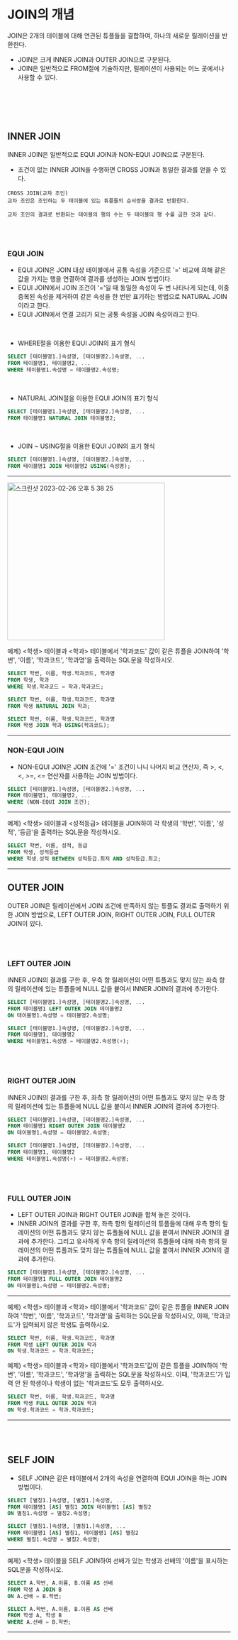 # JOIN의 개념
JOIN은 2개의 테이블에 대해 연관된 튜플들을 결합하여, 하나의 새로운 릴레이션을 반환한다.
- JOIN은 크게 INNER JOIN과 OUTER JOIN으로 구분된다.
- JOIN은 일반적으로 FROM절에 기술하지만, 릴레이션이 사용되는 어느 곳에서나 사용할 수 있다.

<br>
<br>
<br>
<br>

## INNER JOIN
INNER JOIN은 일반적으로 EQUI JOIN과 NON-EQUI JOIN으로 구분된다.
- 조건이 없는 INNER JOIN을 수행하면 CROSS JOIN과 동일한 결과를 얻을 수 있다.

```
CROSS JOIN(교차 조인)
교차 조인은 조인하는 두 테이블에 있는 튜플들의 순서쌍을 결과로 반환한다.

교차 조인의 결과로 반환되는 테이블의 행의 수는 두 테이블의 행 수를 곱한 것과 같다.
```

<br>
<br>

### EQUI JOIN
- EQUI JOIN은 JOIN 대상 테이블에서 공통 속성을 기준으로 '=' 비교에 의해 같은 값을 가지는 행을 연결하여 결과를 생성하는 JOIN 방법이다.
- EQUI JOIN에서 JOIN 조건이 '='일 때 동일한 속성이 두 번 나타나게 되는데, 이중 중복된 속성을 제거하여 같은 속성을 한 번만 표기하는 방법으로 NATURAL JOIN이라고 한다.
- EQUI JOIN에서 연결 고리가 되는 공통 속성을 JOIN 속성이라고 한다.

<br>

- WHERE절을 이용한 EQUI JOIN의 표기 형식

```sql
SELECT [테이블명1.]속성명, [테이블명2.]속셩명, ...
FROM 테이블명1, 테이블명2, ...
WHERE 테이블명1.속성명 = 테이블명2.속성명;
```

<br>

- NATURAL JOIN절을 이용한 EQUI JOIN의 표기 형식

```sql
SELECT [테이블명1.]속성명, [테이블명2.]속성명, ...
FROM 테이블명1 NATURAL JOIN 테이블명2;
```

<br>

- JOIN ~ USING절을 이용한 EQUI JOIN의 표기 형식

```sql
SELECT [테이블명1.]속성명, [테이블명2.]속성명, ...
FROM 테이블명1 JOIN 테이블명2 USING(속성명);
```

---
<img width="355" alt="스크린샷 2023-02-26 오후 5 38 25" src="https://user-images.githubusercontent.com/125357376/221400561-c3e4bbc2-276e-45d3-aa83-42ae00c87c1e.png">

<br>

예제) <학생> 테이블과 <학과> 테이블에서 '학과코드' 값이 같은 튜플을 JOIN하여 '학번', '이름', '학과코드', '학과명'을 출력하는 SQL문을 작성하시오.

```sql
SELECT 학번, 이름, 학생.학과코드, 학과명
FROM 학생, 학과
WHERE 학생.학과코드 = 학과.학과코드;

SELECT 학번, 이름, 학생.학과코드, 학과명
FROM 학생 NATURAL JOIN 학과;

SELECT 학번, 이름, 학생.학과코드, 학과명
FROM 학생 JOIN 학과 USING(학과코드);
```

---
### NON-EQUI JOIN
- NON-EQUI JOIN은 JOIN 조건에 '=' 조건이 나니 나머지 비교 연산자, 즉 >, <, <, >=, <= 연산자를 사용하는 JOIN 방법이다.

```sql
SELECT [테이블명1.]속성명, [테이블명2.]속성명, ...
FROM 테이블명1, 테이블명2, ...
WHERE (NON-EQUI JOIN 조건);
```

---
예제) <학생> 테이블과 <성적등급> 테이블을 JOIN하여 각 학생의 '학번', '이름', '성적', '등급'을 출력하는 SQL문을 작성하시오.

```sql
SELECT 학번, 이름, 성적, 등급
FROM 학생, 성적등급
WHERE 학생.성적 BETWEEN 성적등급.최저 AND 성적등급.최고;
```

---
## OUTER JOIN
OUTER JOIN은 릴레이션에서 JOIN 조건에 만족하지 않는 튜플도 결과로 출력하기 위한 JOIN 방법으로, LEFT OUTER JOIN, RIGHT OUTER JOIN, FULL OUTER JOIN이 있다.

<br>
<br>

### LEFT OUTER JOIN
INNER JOIN의 결과를 구한 후, 우측 항 릴레이션의 어떤 튜플과도 맞지 않는 좌측 항의 릴레이션에 있는 튜플들에 NULL 값을 븉여서 INNER JOIN의 결과에 추가한다.

```sql
SELECT [테이블명1.]속성명, [테이블명2.]속성명, ...
FROM 테이블명1 LEFT OUTER JOIN 테이블명2
ON 테이블명1.속성명 = 테이블명2.속성명;

SELECT [테이블명1.]속성명, [테이블명2.]속성명, ...
FROM 테이블명1, 테이블명2
WHERE 테이블명1.속성명 = 테이블명2.속성명(+);
```

<br>
<br>

### RIGHT OUTER JOIN
INNER JOIN의 결과를 구한 후, 좌측 항 릴레이션의 어떤 튜플과도 맞지 않는 우측 항의 릴레이션에 있는 튜플들에 NULL 값을 붙여서 INNER JOIN의 결과에 추가한다.

```sql
SELECT [테이블명1.]속성명, [테이블명2.]속성명, ...
FROM 테이블명1 RIGHT OUTER JOIN 테이블명2
ON 테이블명1.속성명 = 테이블명2.속성명;

SELECT [테이블명1.]속성명, [테이블명2.]속성명, ...
FROM 테이블명1, 테이블명2
WHERE 테이블명1.속성명(+) = 테이블명2.속성명;
```

<br>
<br>

### FULL OUTER JOIN
- LEFT OUTER JOIN과 RIGHT OUTER JOIN을 합쳐 놓은 것이다.
- INNER JOIN의 결과를 구한 후, 좌측 항의 릴레이션의 튜플들에 대해 우측 항의 릴레이션의 어떤 튜플과도 맞지 않는 튜플들에 NULL 값을 븉여서 INNER JOIN의 결과에 추가한다. 그리고 유사하게 우측 항의 릴레이션의 튜플들에 대해 좌측 항의 릴레이션의 어떤 튜플과도 맞지 않는 튜플들에 NULL 값을 붙여서 INNER JOIN의 결과에 추가한다.

```sql
SELECT [테이블명1.]속성명, [테이블명2.]속성명, ...
FROM 테이블명1 FULL OUTER JOIN 테이블명2
ON 테이블명1.속성명 = 테이블명2.속성명;
```

---
예제) <학생> 테이블과 <학과> 테이블에서 '학과코드' 값이 같은 튜플을 INNER JOIN하여 '학번', '이름', '학과코드', '학과명'을 출력하는 SQL문을 작성하시오, 이때, '학과코드'가 입력되지 않은 학생도 출력하시오.

```sql
SELECT 학번, 이름, 학생.학과코드, 학과명
FROM 학생 LEFT OUTER JOIN 학과
ON 학생.학과코드 = 학과.학과코드;
```
예제) <학생> 테이블과 <학과> 테이블에서 '학과코드'값이 같은 튜플을 JOIN하여 '학번', '이름', '학과코드', '학과명'을 출력하는 SQL문을 작성하시오. 이때, '학과코드'가 입력 안 된 학생이나 학생이 없는 '학과코드'도 모두 출력하시오.

```sql
SELECT 학번, 이름, 학생.학과코드, 학과명
FROM 학생 FULL OUTER JOIN 학과
ON 학생.학과코드 = 학과.학과코드;
```
---

<br>
<br>

## SELF JOIN
- SELF JOIN은 같은 테이블에서 2개의 속성을 연결하여 EQUI JOIN을 하는 JOIN 방법이다.

```sql
SELECT [별칭1.]속성명, [별칭1.]속성명, ...
FROM 테이블명1 [AS] 별칭1 JOIN 테이블명1 [AS] 별칭2
ON 별칭1.속성명 = 별칭2.속성명;

SELECT [별칭1.]속성명, [별칭1.]속성명, ...
FROM 테이블명1 [AS] 별칭1, 테이블명1 [AS] 별칭2
WHERE 별칭1.속성명 = 별칭2.속성명;
```

---
예제) <학생> 테이블을 SELF JOIN하여 선배가 있는 학생과 선배의 '이름'을 표시하는 SQL문을 작성하시오.

```sql
SELECT A.학번, A.이름, B.이름 AS 선배
FROM 학생 A JOIN B
ON A.선배 = B.학번;

SELECT A.학번, A.이름, B.이름 AS 선배
FROM 학생 A, 학생 B
WHERE A.선배 = B.학번;
```

---
